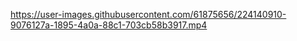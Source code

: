 https://user-images.githubusercontent.com/61875656/224140910-9076127a-1895-4a0a-88c1-703cb58b3917.mp4
